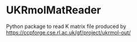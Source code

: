 # UKRmolMatReader
Python package to read K matrix file produced by https://ccpforge.cse.rl.ac.uk/gf/project/ukrmol-out/
